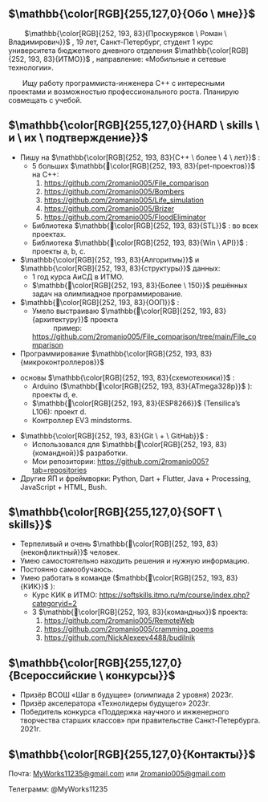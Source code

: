 ﻿## $\mathbb{\color[RGB]{255,127,0}{Обо \ мне}}$

&emsp;&emsp; $\mathbb{\color[RGB]{252, 193, 83}{Проскуряков \ Роман \ Владимирович}}$
, 19 лет, Санкт-Петербург, студент 1 курс университета бюджетного дневного отделения $\mathbb{\color[RGB]{252, 193, 83}{ИТМО}}$
, направление: «Мобильные и сетевые технологии». 

&emsp;&emsp;Ищу работу программиста-инженера С++ с интересными проектами и возможностью профессионального роста. Планирую совмещать с учебой. 
## $\mathbb{\color[RGB]{255,127,0}{HARD \ skills \ и \ их \ подтверждение}}$
- Пишу на 
$\mathbb{\color[RGB]{252, 193, 83}{С++ \ более \ 4 \ лет}}$
:
   + 5 больших  $\mathbb{\color[RGB]{252, 193, 83}{pet-проектов}}$
 на С++:
      1. <https://github.com/2romanio005/File_comparison>
      1. <https://github.com/2romanio005/Bombers>
      1. <https://github.com/2romanio005/Life_simulation>
      1. <https://github.com/2romanio005/Brizer>
      1. <https://github.com/2romanio005/FloodEliminator>
   + Библиотека $\mathbb{\color[RGB]{252, 193, 83}{STL}}$
: во всех проектах.
   + Библиотека $\mathbb{\color[RGB]{252, 193, 83}{Win \ API}}$
: проекты a, b, c.
- $\mathbb{\color[RGB]{252, 193, 83}{Алгоритмы}}$
 и $\mathbb{\color[RGB]{252, 193, 83}{структуры}}$
 данных: 
   + 1 год курса АиСД в ИТМО.
   + $\mathbb{\color[RGB]{252, 193, 83}{Более \ 150}}$
 решённых задач на олимпиадное программирование.
- $\mathbb{\color[RGB]{252, 193, 83}{ООП}}$
:
   + Умело выстраиваю $\mathbb{\color[RGB]{252, 193, 83}{архитектуру}}$
 проекта  
&emsp;&emsp;&emsp;пример: <https://github.com/2romanio005/File_comparison/tree/main/File_comparison>
- Программирование $\mathbb{\color[RGB]{252, 193, 83}{микроконтроллеров}}$
 + основы $\mathbb{\color[RGB]{252, 193, 83}{схемотехники}}$
 :
   + Arduino ($\mathbb{\color[RGB]{252, 193, 83}{ATmega328p}}$
): проекты d, e.
   + $\mathbb{\color[RGB]{252, 193, 83}{ESP8266}}$
 (Tensilica’s L106)[](https://github.com/2romanio005/Brizer): проект d.
   + Контроллер EV3 mindstorms.
- $\mathbb{\color[RGB]{252, 193, 83}{Git \ + \ GitHab}}$
:
   + Использовался для $\mathbb{\color[RGB]{252, 193, 83}{командной}}$
 разработки.
   + Мои репозитории: <https://github.com/2romanio005?tab=repositories>
- Другие ЯП и фреймворки: Python, Dart + Flutter, Java + Processing, JavaScript + HTML, Bush.
## $\mathbb{\color[RGB]{255,127,0}{SOFT \ skills}}$
- Терпеливый и очень $\mathbb{\color[RGB]{252, 193, 83}{неконфликтный}}$
 человек.
- Умею самостоятельно находить решения и нужную информацию.
- Постоянно самообучаюсь.
- Умею работать в команде ($mathbb{\color[RGB]{252, 193, 83}{КИК}}$
):
   + Курс КИК в ИТМО: <https://softskills.itmo.ru/m/course/index.php?categoryid=2>
   + 3 $\mathbb{\color[RGB]{252, 193, 83}{командных}}$
 проекта:
      1. <https://github.com/2romanio005/RemoteWeb>
      1. <https://github.com/2romanio005/cramming_poems>
      1. <https://github.com/NickAlexeev4488/budilnik>
## $\mathbb{\color[RGB]{255,127,0}{Всероссийские \ конкурсы}}$
- Призёр ВСОШ «Шаг в будущее» (олимпиада 2 уровня) 2023г.
- Призёр акселератора «Технолидеры будущего» 2023г.
- Победитель конкурса «Поддержка научного и инженерного творчества старших классов» при правительстве Санкт-Петербурга. 2021г.
## $\mathbb{\color[RGB]{255,127,0}{Контакты}}$
Почта: MyWorks11235@gmail.com или 2romanio005@gmail.com

Телеграмм: @MyWorks11235
